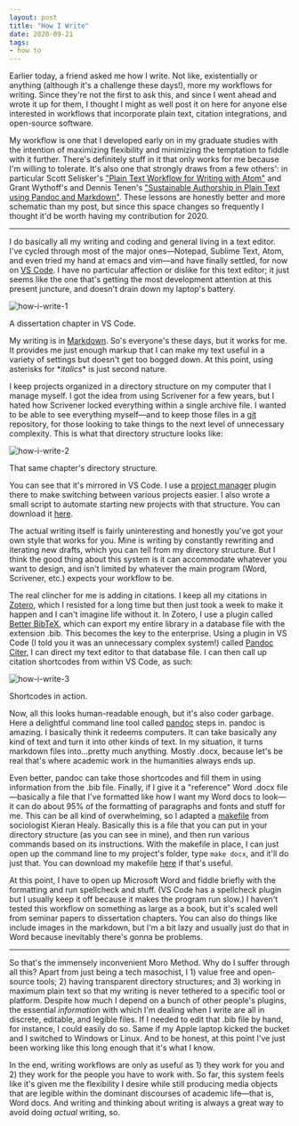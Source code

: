 ```yaml
---
layout: post
title: "How I Write"
date: 2020-09-21
tags:
- how to
---
```


Earlier today, a friend asked me how I write. Not like, existentially or anything (although it's a challenge these days!), more my workflows for writing. Since they're not the first to ask this, and since I went ahead and wrote it up for them, I thought I might as well post it on here for anyone else interested in workflows that incorporate plain text, citation integrations, and open-source software. 

My workflow is one that I developed early on in my graduate studies with the intention of maximizing flexibility and minimizing the temptation to fiddle with it further. There's definitely stuff in it that only works for me because I'm willing to tolerate. It's also one that strongly draws from a few others': in particular Scott Selisker's ["Plain Text Workflow for Writing with Atom"](http://u.arizona.edu/~selisker/post/workflow/) and Grant Wythoff's and Dennis Tenen's ["Sustainable Authorship in Plain Text using Pandoc and Markdown"](https://programminghistorian.org/en/lessons/sustainable-authorship-in-plain-text-using-pandoc-and-markdown). These lessons are honestly better and more schematic than my post, but since this space changes so frequently I thought it'd be worth having my contribution for 2020. 

***

I do basically all my writing and coding and general living in a text editor. I've cycled through most of the major ones—Notepad, Sublime Text, Atom, and even tried my hand at emacs and vim—and have finally settled, for now on [VS Code](https://code.visualstudio.com/). I have no particular affection or dislike for this text editor; it just seems like the one that's getting the most development attention at this present juncture, and doesn't drain down my laptop's battery. 

![how-i-write-1](/assets/img/how-i-write-1.jpg)
<div class="caption">A dissertation chapter in VS Code.</div>

My writing is in [Markdown](https://www.markdownguide.org/). So's everyone's these days, but it works for me. It provides me just enough markup that I can make my text useful in a variety of settings but doesn't get too bogged down. At this point, using asterisks for \**italics*\* is just second nature. 

I keep projects organized in a directory structure on my computer that I manage myself. I got the idea from using Scrivener for a few years, but I hated how Scrivener locked everything within a single archive file. I wanted to be able to see everything myself—and to keep those files in a [git](https://git-scm.com/) repository, for those looking to take things to the next level of unnecessary complexity. This is what that directory structure looks like: 

![how-i-write-2](/assets/img/how-i-write-2.jpg)
<div class="caption">That same chapter's directory structure.</div>

You can see that it's mirrored in VS Code. I use a [project manager](https://marketplace.visualstudio.com/items?itemName=alefragnani.project-manager) plugin there to make switching between various projects easier. I also wrote a small script to automate starting new projects with that structure. You can download it [here](/assets/files/new-project-script). 

The actual writing itself is fairly uninteresting and honestly you've got your own style that works for you. Mine is writing by constantly rewriting and iterating new drafts, which you can tell from my directory structure. But I think the good thing about this system is it can accommodate whatever you want to design, and isn't limited by whatever the main program (Word, Scrivener, etc.) expects your workflow to be. 

The real clincher for me is adding in citations. I keep all my citations in [Zotero](https://www.zotero.org/), which I resisted for a long time but then just took a week to make it happen and I can't imagine life without it. In Zotero, I use a plugin called [Better BibTeX](https://retorque.re/zotero-better-bibtex/), which can export my entire library in a database file with the extension .bib. This becomes the key to the enterprise. Using a plugin in VS Code (I told you it was an unnecessary complex system!) called [Pandoc Citer](https://marketplace.visualstudio.com/items?itemName=notZaki.pandocciter), I can direct my text editor to that database file. I can then call up citation shortcodes from within VS Code, as such: 

![how-i-write-3](/assets/img/how-i-write-3.jpg)
<div class="caption">Shortcodes in action.</div>

Now, all this looks human-readable enough, but it's also coder garbage. Here a delightful command line tool called [pandoc](https://pandoc.org/) steps in. pandoc is amazing. I basically think it redeems computers. It can take basically any kind of text and turn it into other kinds of text. In my situation, it turns markdown files into...pretty much anything. Mostly .docx, because let's be real that's where academic work in the humanities always ends up.

Even better, pandoc can take those shortcodes and fill them in using information from the .bib file. Finally, if I give it a "reference" Word .docx file—basically a file that I've formatted like how I want my Word docs to look—it can do about 95% of the formatting of paragraphs and fonts and stuff for me. This can be all kind of overwhelming, so I adapted a [makefile](https://github.com/kjhealy/pandoc-templates/blob/master/makefile/Makefile) from sociologist Kieran Healy. Basically this is a file that you can put in your directory structure (as you can see in mine), and then run various commands based on its instructions. With the makefile in place, I can just open up the command line to my project's folder, type `make docx`, and it'll do just that. You can download my makefile [here](/assets/files/example-Makefile) if that's useful.

At this point, I have to open up Microsoft Word and fiddle briefly with the formatting and run spellcheck and stuff. (VS Code has a spellcheck plugin but I usually keep it off because it makes the program run slow.) I haven't tested this workflow on something as large as a book, but it's scaled well from seminar papers to dissertation chapters. You can also do things like include images in the markdown, but I'm a bit lazy and usually just do that in Word because inevitably there's gonna be problems. 

***

So that's the immensely inconvenient Moro Method. Why do I suffer through all this? Apart from just being a tech masochist, I 1) value free and open-source tools; 2) having transparent directory structures; and 3) working in maximum plain text so that my writing is never tethered to a specific tool or platform. Despite how much I depend on a bunch of other people's plugins, the essential *information* with which I'm dealing when I write are all in discrete, editable, and legible files. If I needed to edit that .bib file by hand, for instance, I could easily do so. Same if my Apple laptop kicked the bucket and I switched to Windows or Linux. And to be honest, at this point I've just been working like this long enough that it's what I know. 

In the end, writing workflows are only as useful as 1) they work for you and 2) they work for the people you have to work with. So far, this system feels like it's given me the flexibility I desire while still producing media objects that are legible within the dominant discourses of academic life—that is, Word docs. And writing and thinking about writing is always a great way to avoid doing *actual* writing, so. 